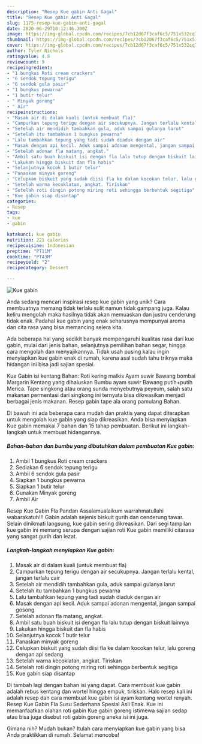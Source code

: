 ```yaml
---
description: "Resep Kue gabin Anti Gagal"
title: "Resep Kue gabin Anti Gagal"
slug: 1175-resep-kue-gabin-anti-gagal
date: 2020-06-29T10:12:46.300Z
image: https://img-global.cpcdn.com/recipes/7cb12d67f3caf6c5/751x532cq70/kue-gabin-foto-resep-utama.jpg
thumbnail: https://img-global.cpcdn.com/recipes/7cb12d67f3caf6c5/751x532cq70/kue-gabin-foto-resep-utama.jpg
cover: https://img-global.cpcdn.com/recipes/7cb12d67f3caf6c5/751x532cq70/kue-gabin-foto-resep-utama.jpg
author: Tyler Nichols
ratingvalue: 4.8
reviewcount: 9
recipeingredient:
- "1 bungkus Roti cream crackers"
- "6 sendok tepung terigu"
- "6 sendok gula pasir"
- "1 bungkus pewarna"
- "1 butir telur"
- " Minyak goreng"
- " Air"
recipeinstructions:
- "Masak air di dalam kuali (untuk membuat fla)"
- "Campurkan tepung terigu dengan air secukupnya. Jangan terlalu kental, jangan terlalu cair"
- "Setelah air mendidih tambahkan gula, aduk sampai gulanya larut"
- "Setelah itu tambahkan 1 bungkus pewarna"
- "Lalu tambahkan tepung yang tadi sudah diaduk dengan air"
- "Masak dengan api kecil. Aduk sampai adonan mengental, jangan sampai gosong"
- "Setelah adonan fla matang, angkat."
- "Ambil satu buah biskuit isi dengan fla lalu tutup dengan biskuit lainnya"
- "Lakukan hingga biskuit dan fla habis"
- "Selanjutnya kocok 1 butir telur"
- "Panaskan minyak goreng"
- "Celupkan biskuit yang sudah diisi fla ke dalam kocokan telur, lalu goreng dengan api sedang"
- "Setelah warna kecoklatan, angkat. Tiriskan"
- "Setelah roti dingin potong miring roti sehingga berbentuk segitiga"
- "Kue gabin siap disantap"
categories:
- Resep
tags:
- kue
- gabin

katakunci: kue gabin 
nutrition: 221 calories
recipecuisine: Indonesian
preptime: "PT11M"
cooktime: "PT43M"
recipeyield: "2"
recipecategory: Dessert

---
```



![Kue gabin](https://img-global.cpcdn.com/recipes/7cb12d67f3caf6c5/751x532cq70/kue-gabin-foto-resep-utama.jpg)

Anda sedang mencari inspirasi resep kue gabin yang unik? Cara membuatnya memang tidak terlalu sulit namun tidak gampang juga. Kalau keliru mengolah maka hasilnya tidak akan memuaskan dan justru cenderung tidak enak. Padahal kue gabin yang enak seharusnya mempunyai aroma dan cita rasa yang bisa memancing selera kita.

Ada beberapa hal yang sedikit banyak mempengaruhi kualitas rasa dari kue gabin, mulai dari jenis bahan, selanjutnya pemilihan bahan segar, hingga cara mengolah dan menyajikannya. Tidak usah pusing kalau ingin menyiapkan kue gabin enak di rumah, karena asal sudah tahu triknya maka hidangan ini bisa jadi sajian spesial.

Kue Gabin isi kentang Bahan: Roti kering malkis Ayam suwir Bawang bombai Margarin Kentang yang dihaluskan Bumbu ayam suwir Bawang putih+putih Merica. Tape singkong atau orang sunda menyebutnya peyeum, salah satu makanan permentasi dari singkong ini ternyata bisa dikreasikan menjadi berbagai jenis makanan. Resep gabin tape ala orang pamulang Bahan.


Di bawah ini ada beberapa cara mudah dan praktis yang dapat diterapkan untuk mengolah kue gabin yang siap dikreasikan. Anda bisa menyiapkan Kue gabin memakai 7 bahan dan 15 tahap pembuatan. Berikut ini langkah-langkah untuk membuat hidangannya.

<!--inarticleads1-->

##### Bahan-bahan dan bumbu yang dibutuhkan dalam pembuatan Kue gabin:

1. Ambil 1 bungkus Roti cream crackers
1. Sediakan 6 sendok tepung terigu
1. Ambil 6 sendok gula pasir
1. Siapkan 1 bungkus pewarna
1. Siapkan 1 butir telur
1. Gunakan  Minyak goreng
1. Ambil  Air


Resep Kue Gabin Fla Pandan Assalamualaikum warrahmatullahi wabarakatuh!!! Gabin adalah sejenis biskuit gurih dan cenderung tawar. Selain dinikmati langsung, kue gabin sering dikreasikan. Dari segi tampilan kue gabin ini memang serupa dengan sajian roti Kue gabin memiliki citarasa yang sangat gurih dan lezat. 

<!--inarticleads2-->

##### Langkah-langkah menyiapkan Kue gabin:

1. Masak air di dalam kuali (untuk membuat fla)
1. Campurkan tepung terigu dengan air secukupnya. Jangan terlalu kental, jangan terlalu cair
1. Setelah air mendidih tambahkan gula, aduk sampai gulanya larut
1. Setelah itu tambahkan 1 bungkus pewarna
1. Lalu tambahkan tepung yang tadi sudah diaduk dengan air
1. Masak dengan api kecil. Aduk sampai adonan mengental, jangan sampai gosong
1. Setelah adonan fla matang, angkat.
1. Ambil satu buah biskuit isi dengan fla lalu tutup dengan biskuit lainnya
1. Lakukan hingga biskuit dan fla habis
1. Selanjutnya kocok 1 butir telur
1. Panaskan minyak goreng
1. Celupkan biskuit yang sudah diisi fla ke dalam kocokan telur, lalu goreng dengan api sedang
1. Setelah warna kecoklatan, angkat. Tiriskan
1. Setelah roti dingin potong miring roti sehingga berbentuk segitiga
1. Kue gabin siap disantap


Di tambah lagi dengan bahan isi yang dapat. Cara membuat kue gabin adalah rebus kentang dan wortel hingga empuk, tiriskan. Halo resep kali ini adalah resep dan cara membuat kue gabin isi ayam kentang wortel renyah. Resep Kue Gabin Fla Susu Sederhana Spesial Asli Enak. Kue ini memanfaatkan olahan roti gabin Kue gabin goreng istimewa sajian sedap atau bisa juga disebut roti gabin goreng aneka isi ini juga. 

Gimana nih? Mudah bukan? Itulah cara menyiapkan kue gabin yang bisa Anda praktikkan di rumah. Selamat mencoba!
